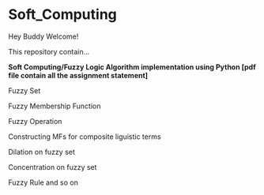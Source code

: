 # Soft_Computing
Hey Buddy Welcome!

This repository contain...

<b>Soft Computing/Fuzzy Logic Algorithm implementation using Python [pdf file contain all the assignment statement]</b>

Fuzzy Set

Fuzzy Membership Function

Fuzzy Operation

Constructing MFs for composite liguistic terms

Dilation on fuzzy set

Concentration on fuzzy set

Fuzzy Rule
and so on


